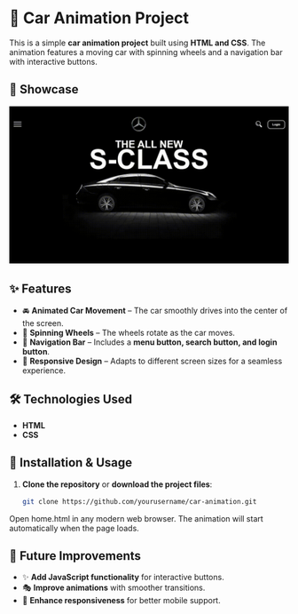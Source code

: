 # 🚗 Car Animation Project

This is a simple **car animation project** built using **HTML and CSS**. The animation features a moving car with spinning wheels and a navigation bar with interactive buttons.

## 📸 Showcase

![Car Animation](./Assests/Car.gif)  


## ✨ Features
- 🚘 **Animated Car Movement** – The car smoothly drives into the center of the screen.
- 🏁 **Spinning Wheels** – The wheels rotate as the car moves.
- 📌 **Navigation Bar** – Includes a **menu button, search button, and login button**.
- 📱 **Responsive Design** – Adapts to different screen sizes for a seamless experience.

## 🛠️ Technologies Used
- **HTML**
- **CSS**

## 🚀 Installation & Usage
1. **Clone the repository** or **download the project files**:
   ```sh
   git clone https://github.com/yourusername/car-animation.git

Open home.html in any modern web browser.
The animation will start automatically when the page loads.


## 🔮 Future Improvements  
- ✨ **Add JavaScript functionality** for interactive buttons.  
- 🎭 **Improve animations** with smoother transitions.  
- 📱 **Enhance responsiveness** for better mobile support.  

